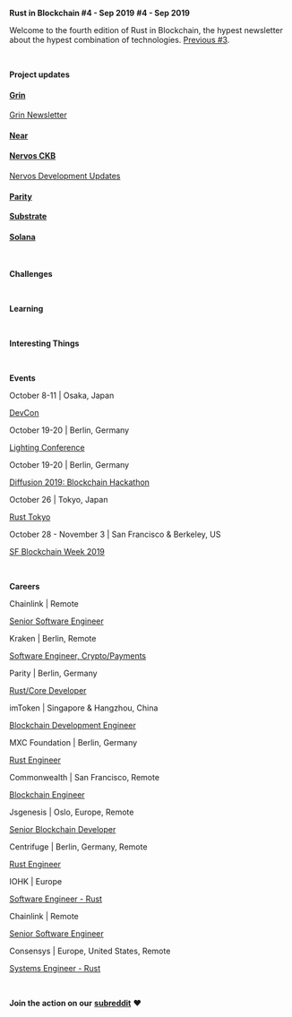 **Rust in Blockchain #4 - Sep 2019**
**#4 - Sep 2019**

Welcome to the fourth edition of Rust in Blockchain, the hypest newsletter about the hypest combination of technologies. [Previous #3](https://rustinblockchain.org/2019/09/05/rust-in-blockchain-3-august-2019/).

&nbsp;

**Project updates**

#### [**Grin**](https://github.com/mimblewimble/grin)


[Grin Newsletter](https://grinnews.substack.com/)

#### [**Near**](https://github.com/nearprotocol/nearcore)


#### [**Nervos CKB**](https://github.com/nervosnetwork/ckb)


[Nervos Development Updates](https://medium.com/nervosnetwork/tagged/development-updates)

#### [**Parity** ](https://github.com/paritytech)

[**Substrate**](https://github.com/paritytech/substrate)


#### [**Solana**](https://github.com/solana-labs/solana)

&nbsp;

**Challenges**

&nbsp;

**Learning**

&nbsp;

**Interesting Things**

&nbsp;

**Events**

October 8-11 | Osaka, Japan

[DevCon](https://devcon.org/)

October 19-20 | Berlin, Germany

[Lighting Conference](https://www.thelightningconference.com/)

October 19-20 | Berlin, Germany

[Diffusion 2019: Blockchain Hackathon](https://diffusion.events/)

October 26 | Tokyo, Japan

[Rust Tokyo](https://rust.tokyo/)

October 28 - November 3 | San Francisco & Berkeley, US

[SF Blockchain Week 2019](https://sfblockchainweek.io/)

&nbsp;

**Careers**

Chainlink | Remote

[Senior Software Engineer](https://remotive.io/remote-jobs/software-dev/senior-software-engineer-18917)

Kraken | Berlin, Remote

[Software Engineer, Crypto/Payments](https://jobs.lever.co/kraken/4c18a043-3f9f-4005-a715-7455aaa64b11)

Parity | Berlin, Germany

[Rust/Core Developer](https://www.parity.io/jobs/#berlin-rust-core-developer)

imToken | Singapore & Hangzhou, China

[Blockchain Development Engineer](https://token.im/careers)

MXC Foundation | Berlin, Germany

[Rust Engineer](https://www.linkedin.com/jobs/view/1455662885/?refId=3445947911569942562383&trk=d_flagship3_company)

Commonwealth | San Francisco, Remote

[Blockchain Engineer](https://angel.co/company/commonwealth-labs/jobs/454577-commonwealth-blockchain-engineer)

Jsgenesis | Oslo, Europe, Remote

[Senior Blockchain Developer](https://www.jsgenesis.com/jobs/blockchain-developer)

Centrifuge | Berlin, Germany, Remote

[Rust Engineer](https://centrifuge.breezy.hr/p/20af596b9ffb01-rust-engineer-centrifuge-chain/)

IOHK | Europe

[Software Engineer - Rust](https://iohk.io/careers/#op-345001-software-engineer-rust)

Chainlink | Remote

[Senior Software Engineer](https://careers.chain.link/o/senior-software-engineer-global)

Consensys | Europe, United States, Remote

[Systems Engineer - Rust](https://consensys.net/open-roles/1792013/)

&nbsp;

**Join the action on our** [**subreddit**](https://www.reddit.com/r/RustInBlockchain/) **❤️**
